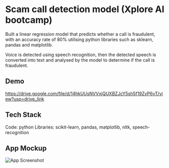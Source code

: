 
# Scam call detection model (Xplore AI bootcamp)

Built a linear regression model that predicts whether a call is fraudulent, with an accuracy rate of 80% utilising python libraries such as sklearn, pandas and matplotlib.

Voice is detected using speech recognition, then the detected speech is converted into text and analysed by the model to determine if the call is fraudulent.

## Demo

https://drive.google.com/file/d/14hkUUsNVVxjQUXBZJcY5sh5f19ZvP6vT/view?usp=drive_link



## Tech Stack

Code: python
Libraries: scikit-learn, pandas, matplotlib, nltk, speech-recognition


## App Mockup

![App Screenshot](https://drive.google.com/file/d/14jC8ArQQr6Xuhr7Vvs6NM6VYqYxyVQaN/view?usp=drive_link)

